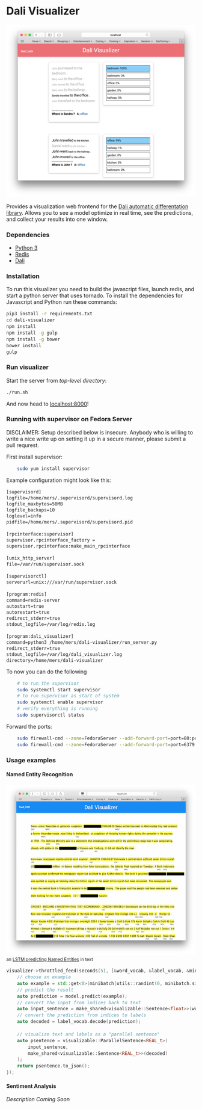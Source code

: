 Dali Visualizer
===============

![Babi visual](readme_images/dali_visualizer_babi.alpha.png)

Provides a visualization web frontend for the [Dali automatic differentation library](http://github.com/JonathanRaiman/recurrentjs). Allows you to see a model optimize in real time, see the predictions, and collect your results into one window.

### Dependencies

* [Python 3](https://www.python.org/download/releases/3.0/)
* [Redis](http://redis.io)
* [Dali](http://github.com/JonathanRaiman/recurrentjs)

### Installation

To run this visualizer you need to build the javascript files,
launch redis, and start a python server that uses tornado.
To install the dependencies for Javascript and Python run
these commands:

```bash
pip3 install -r requirements.txt
cd dali-visualizer
npm install
npm install -g gulp
npm install -g bower
bower install
gulp
```

### Run visualizer

Start the server from *top-level directory*:

```bash
./run.sh
```

And now head to [localhost:8000](http://localhost:8000)!

### Running with supervisor on Fedora Server

DISCLAIMER: Setup described below is insecure. Anybody
who is willing to write a nice write up on setting
it up in a secure manner, please submit a pull requrest.

First install supervisor:

```bash
    sudo yum install supervisor
```

Example configuration might look like this:

```
[supervisord]
logfile=/home/mers/.supervisord/supervisord.log
logfile_maxbytes=50MB
logfile_backups=10
loglevel=info
pidfile=/home/mers/.supervisord/supervisord.pid

[rpcinterface:supervisor]
supervisor.rpcinterface_factory = supervisor.rpcinterface:make_main_rpcinterface

[unix_http_server]
file=/var/run/supervisor.sock

[supervisorctl]
serverurl=unix:///var/run/supervisor.sock

[program:redis]
command=redis-server
autostart=true
autorestart=true
redirect_stderr=true
stdout_logfile=/var/log/redis.log

[program:dali_visualizer]
command=python3 /home/mers/dali-visualizer/run_server.py
redirect_stderr=true
stdout_logfile=/var/log/dali_visualizer.log
directory=/home/mers/dali-visualizer
```

To now you can do the following

```bash
    # to run the supervisor
    sudo systemctl start supervisor
    # to run supervisor as start of system
    sudo systemctl enable supervisor
    # verify everything is running
    sudo supervisorctl status
```

Forward the ports:
```bash
    sudo firewall-cmd --zone=FedoraServer --add-forward-port=port=80:proto=tcp:toport=8000
    sudo firewall-cmd --zone=FedoraServer --add-forward-port=port=6379:proto=tcp:toport=6379
```

### Usage examples

#### Named Entity Recognition

![NER visual](readme_images/dali_visualizer_ner.alpha.png)
<small>an [LSTM predicting Named Entities](https://github.com/JonathanRaiman/dali-examples/blob/master/examples/sparse_ner.cpp) in text</small>

```cpp
visualizer->throttled_feed(seconds(5), [&word_vocab, &label_vocab, &minibatch, &model]() {
    // choose an example
    auto example = std::get<0>(minibatch[utils::randint(0, minibatch.size()-1)]);
    // predict the result
    auto prediction = model.predict(example);
    // convert the input from indices back to text
    auto input_sentence = make_shared<visualizable::Sentence<float>>(word_vocab.decode(example));
    // convert the prediction from indices to labels
    auto decoded = label_vocab.decode(prediction);

    // visualize text and labels as a "parallel sentence"
    auto psentence = visualizable::ParallelSentence<REAL_t>(
        input_sentence,
        make_shared<visualizable::Sentence<REAL_t>>(decoded)
    );
    return psentence.to_json();
});
```

#### Sentiment Analysis

*Description Coming Soon*
